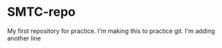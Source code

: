 # SMTC-repo

My first repository for practice.
I'm making this to practice git.
I'm adding another line

